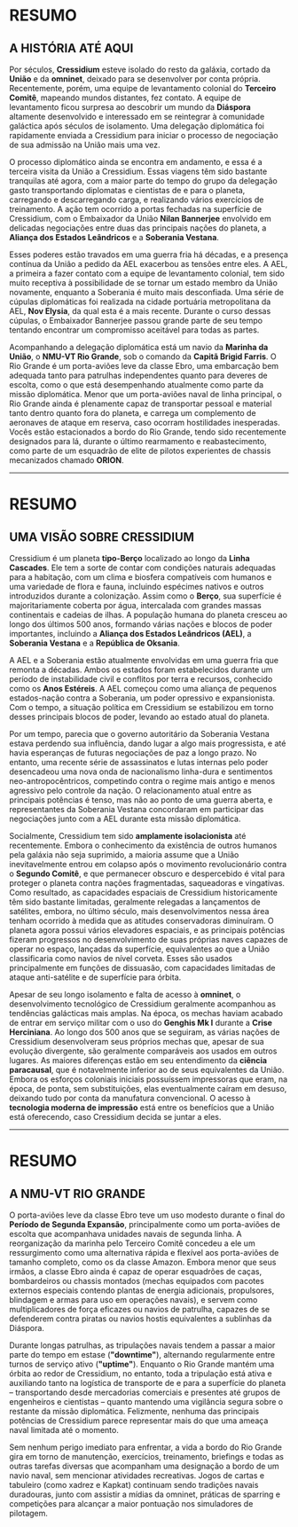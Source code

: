 # RESUMO
## A HISTÓRIA ATÉ AQUI
Por séculos, **Cressidium** esteve isolado do resto da galáxia, cortado da **União** e da **omninet**, deixado para se desenvolver por conta própria. Recentemente, porém, uma equipe de levantamento colonial do **Terceiro Comitê**, mapeando mundos distantes, fez contato. A equipe de levantamento ficou surpresa ao descobrir um mundo da **Diáspora** altamente desenvolvido e interessado em se reintegrar à comunidade galáctica após séculos de isolamento. Uma delegação diplomática foi rapidamente enviada a Cressidium para iniciar o processo de negociação de sua admissão na União mais uma vez.

O processo diplomático ainda se encontra em andamento, e essa é a terceira visita da União a Cressidium. Essas viagens têm sido bastante tranquilas até agora, com a maior parte do tempo do grupo da delegação gasto transportando diplomatas e cientistas de e para o planeta, carregando e descarregando carga, e realizando vários exercícios de treinamento. A ação tem ocorrido a portas fechadas na superfície de Cressidium, com o Embaixador da União **Nilan Bannerjee** envolvido em delicadas negociações entre duas das principais nações do planeta, a **Aliança dos Estados Leândricos** e a **Soberania Vestana**.

Esses poderes estão travados em uma guerra fria há décadas, e a presença contínua da União a pedido da AEL exacerbou as tensões entre eles. A AEL, a primeira a fazer contato com a equipe de levantamento colonial, tem sido muito receptiva à possibilidade de se tornar um estado membro da União novamente, enquanto a Soberania é muito mais desconfiada. Uma série de cúpulas diplomáticas foi realizada na cidade portuária metropolitana da AEL, **Nov Elysia**, da qual esta é a mais recente. Durante o curso dessas cúpulas, o Embaixador Bannerjee passou grande parte de seu tempo tentando encontrar um compromisso aceitável para todas as partes.

Acompanhando a delegação diplomática está um navio da **Marinha da União**, o **NMU-VT Rio Grande**, sob o comando da **Capitã Brigid Farris**. O Rio Grande é um porta-aviões leve da classe Ebro, uma embarcação bem adequada tanto para patrulhas independentes quanto para deveres de escolta, como o que está desempenhando atualmente como parte da missão diplomática. Menor que um porta-aviões naval de linha principal, o Rio Grande ainda é plenamente capaz de transportar pessoal e material tanto dentro quanto fora do planeta, e carrega um complemento de aeronaves de ataque em reserva, caso ocorram hostilidades inesperadas. Vocês estão estacionados a bordo do Rio Grande, tendo sido recentemente designados para lá, durante o último rearmamento e reabastecimento, como parte de um esquadrão de elite de pilotos experientes de chassis mecanizados chamado **ORION**.
________________________________________________________________________________
# RESUMO
## UMA VISÃO SOBRE CRESSIDIUM
Cressidium é um planeta **tipo-Berço** localizado ao longo da **Linha Cascades**. Ele tem a sorte de contar com condições naturais adequadas para a habitação, com um clima e biosfera compatíveis com humanos e uma variedade de flora e fauna, incluindo espécimes nativos e outros introduzidos durante a colonização. Assim como o **Berço**, sua superfície é majoritariamente coberta por água, intercalada com grandes massas continentais e cadeias de ilhas. A população humana do planeta cresceu ao longo dos últimos 500 anos, formando várias nações e blocos de poder importantes, incluindo a **Aliança dos Estados Leândricos (AEL)**, a **Soberania Vestana** e a **República de Oksania**.

A AEL e a Soberania estão atualmente envolvidas em uma guerra fria que remonta a décadas. Ambos os estados foram estabelecidos durante um período de instabilidade civil e conflitos por terra e recursos, conhecido como os **Anos Estéreis**. A AEL começou como uma aliança de pequenos estados-nação contra a Soberania, um poder opressivo e expansionista. Com o tempo, a situação política em Cressidium se estabilizou em torno desses principais blocos de poder, levando ao estado atual do planeta.

Por um tempo, parecia que o governo autoritário da Soberania Vestana estava perdendo sua influência, dando lugar a algo mais progressista, e até havia esperanças de futuras negociações de paz a longo prazo. No entanto, uma recente série de assassinatos e lutas internas pelo poder desencadeou uma nova onda de nacionalismo linha-dura e sentimentos neo-antropocêntricos, competindo contra o regime mais antigo e menos agressivo pelo controle da nação. O relacionamento atual entre as principais potências é tenso, mas não ao ponto de uma guerra aberta, e representantes da Soberania Vestana concordaram em participar das negociações junto com a AEL durante esta missão diplomática.

Socialmente, Cressidium tem sido **amplamente isolacionista** até recentemente. Embora o conhecimento da existência de outros humanos pela galáxia não seja suprimido, a maioria assume que a União inevitavelmente entrou em colapso após o movimento revolucionário contra o **Segundo Comitê**, e que permanecer obscuro e despercebido é vital para proteger o planeta contra nações fragmentadas, saqueadoras e vingativas. Como resultado, as capacidades espaciais de Cressidium historicamente têm sido bastante limitadas, geralmente relegadas a lançamentos de satélites, embora, no último século, mais desenvolvimentos nessa área tenham ocorrido à medida que as atitudes conservadoras diminuíram. O planeta agora possui vários elevadores espaciais, e as principais potências fizeram progressos no desenvolvimento de suas próprias naves capazes de operar no espaço, lançadas da superfície, equivalentes ao que a União classificaria como navios de nível corveta. Esses são usados principalmente em funções de dissuasão, com capacidades limitadas de ataque anti-satélite e de superfície para órbita.

Apesar de seu longo isolamento e falta de acesso à **omninet**, o desenvolvimento tecnológico de Cressidium geralmente acompanhou as tendências galácticas mais amplas. Na época, os mechas haviam acabado de entrar em serviço militar com o uso do **Genghis Mk I** durante a **Crise Herciniana**. Ao longo dos 500 anos que se seguiram, as várias nações de Cressidium desenvolveram seus próprios mechas que, apesar de sua evolução divergente, são geralmente comparáveis aos usados em outros lugares. As maiores diferenças estão em seu entendimento da **ciência paracausal**, que é notavelmente inferior ao de seus equivalentes da União. Embora os esforços coloniais iniciais possuíssem impressoras que eram, na época, de ponta, sem substituições, elas eventualmente caíram em desuso, deixando tudo por conta da manufatura convencional. O acesso à **tecnologia moderna de impressão** está entre os benefícios que a União está oferecendo, caso Cressidium decida se juntar a eles.
_______________________________________________________________________________
# RESUMO
## A NMU-VT RIO GRANDE
O porta-aviões leve da classe Ebro teve um uso modesto durante o final do **Período de Segunda Expansão**, principalmente como um porta-aviões de escolta que acompanhava unidades navais de segunda linha. A reorganização da marinha pelo Terceiro Comitê concedeu a ele um ressurgimento como uma alternativa rápida e flexível aos porta-aviões de tamanho completo, como os da classe Amazon. Embora menor que seus irmãos, a classe Ebro ainda é capaz de operar esquadrões de caças, bombardeiros ou chassis montados (mechas equipados com pacotes externos especiais contendo plantas de energia adicionais, propulsores, blindagem e armas para uso em operações navais), e servem como multiplicadores de força eficazes ou navios de patrulha, capazes de se defenderem contra piratas ou navios hostis equivalentes a sublinhas da Diáspora.

Durante longas patrulhas, as tripulações navais tendem a passar a maior parte do tempo em estase (**"downtime"**), alternando regularmente entre turnos de serviço ativo (**"uptime"**). Enquanto o Rio Grande mantém uma órbita ao redor de Cressidium, no entanto, toda a tripulação está ativa e auxiliando tanto na logística de transporte de e para a superfície do planeta – transportando desde mercadorias comerciais e presentes até grupos de engenheiros e cientistas – quanto mantendo uma vigilância segura sobre o restante da missão diplomática. Felizmente, nenhuma das principais potências de Cressidium parece representar mais do que uma ameaça naval limitada até o momento.

Sem nenhum perigo imediato para enfrentar, a vida a bordo do Rio Grande gira em torno de manutenção, exercícios, treinamento, briefings e todas as outras tarefas diversas que acompanham uma designação a bordo de um navio naval, sem mencionar atividades recreativas. Jogos de cartas e tabuleiro (como xadrez e Kapkat) continuam sendo tradições navais duradouras, junto com assistir a mídias da omninet, práticas de sparring e competições para alcançar a maior pontuação nos simuladores de pilotagem.

